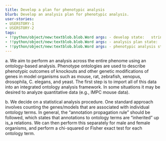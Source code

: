 ```yaml
---
title: Develop a plan for phenotypic analysis
blurb: Develop an analysis plan for phenotypic analysis.
user-stories:
- USERSTORY-1
- USERSTORY-2
tags:
- !!python/object/new:textblob.blob.Word args: - develop state:   string: develop   pos_tag: null
- !!python/object/new:textblob.blob.Word args: - analysis plan state:   string: analysis plan   pos_tag: null
- !!python/object/new:textblob.blob.Word args: - phenotypic analysis state:   string: phenotypic analysis   pos_tag: null
---
```

a. We aim to perform an analysis across the entire phenome using an
ontology-based analysis. Phenotype ontologies are used to describe
phenotypic outcomes of knockouts and other genetic modifications of
genes in model organisms such as mouse, rat, zebrafish, xenopus,
drosophila, C. elegans, and yeast. The first step is to import all of
this data into an integrated ontology analysis framework. In some
situations it may be desired to analyze quantitative data (e.g., IMPC
mouse data).

b. We decide on a statistical analysis procedure. One standard
approach involves counting the genes/models that are associated with
individual ontology terms. In general, the “annotation propagation
rule” should be followed, which states that annotations to ontology
terms are “inherited” up is_a relations. We can then perform this
separately for male and female organisms, and perform a chi-squared or
Fisher exact test for each ontology term.